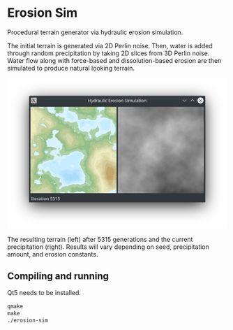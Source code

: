 # Erosion Sim
Procedural terrain generator via hydraulic erosion simulation.

The initial terrain is generated via 2D Perlin noise. Then, water is added through random precipitation by taking 2D slices from 3D Perlin noise. Water flow along with force-based and dissolution-based erosion are then simulated to produce natural looking terrain.

![Screenshot of program](assets/screenshot.png)

The resulting terrain (left) after 5315 generations and the current precipitation (right). Results will vary depending on seed, precipitation amount, and erosion constants.

## Compiling and running

Qt5 needs to be installed.

```
qmake
make
./erosion-sim
```
